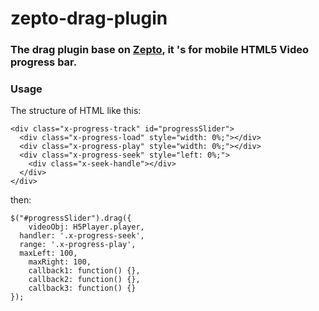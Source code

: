 zepto-drag-plugin
=================

### The drag plugin base on [Zepto](http://zeptojs.com/), it 's for mobile HTML5 Video progress bar.

### Usage

The structure of HTML like this:

```
<div class="x-progress-track" id="progressSlider">
  <div class="x-progress-load" style="width: 0%;"></div>
  <div class="x-progress-play" style="width: 0%;"></div>
  <div class="x-progress-seek" style="left: 0%;">
    <div class="x-seek-handle"></div>
  </div>
</div>
```

then:

```
$("#progressSlider").drag({
	videoObj: H5Player.player,
  handler: '.x-progress-seek',
  range: '.x-progress-play',
  maxLeft: 100,
 	maxRight: 100,	
 	callback1: function() {},
 	callback2: function() {},
 	callback3: function() {}
});
```